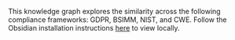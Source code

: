 This knowledge graph explores the similarity across the following compliance frameworks:  GDPR, BSIMM, NIST, and CWE. 
Follow the Obsidian installation instructions [here](https://obsidian.md/) to view locally. 
